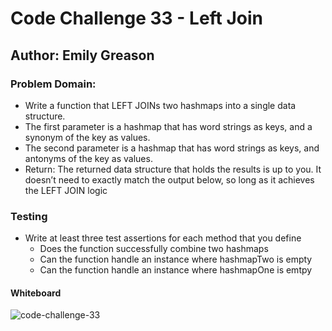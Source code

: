 # Code Challenge 33 - Left Join

## Author: Emily Greason

### Problem Domain:

- Write a function that LEFT JOINs two hashmaps into a single data structure.
- The first parameter is a hashmap that has word strings as keys, and a synonym of the key as values.
- The second parameter is a hashmap that has word strings as keys, and antonyms of the key as values.
- Return: The returned data structure that holds the results is up to you. It doesn’t need to exactly match the output below, so long as it achieves the LEFT JOIN logic

### Testing

- Write at least three test assertions for each method that you define
  - Does the function successfully combine two hashmaps
  - Can the function handle an instance where hashmapTwo is empty
  - Can the function handle an instance where hashmapOne is emtpy

#### Whiteboard

![code-challenge-33](./Screenshot%202023-10-19%20at%209.19.59 PM.png)
